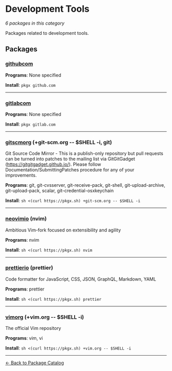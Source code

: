 # Development Tools

*6 packages in this category*

Packages related to development tools.

## Packages

### [githubcom](../packages/githubcom.md)

**Programs**: None specified

**Install**: `pkgx github.com`

---

### [gitlabcom](../packages/gitlabcom.md)

**Programs**: None specified

**Install**: `pkgx gitlab.com`

---

### [gitscmorg](../packages/gitscmorg.md) (+git-scm.org -- $SHELL -i, git)

Git Source Code Mirror - This is a publish-only repository but pull requests can be turned into patches to the mailing list via GitGitGadget (https://gitgitgadget.github.io/). Please follow Documentation/SubmittingPatches procedure for any of your improvements.

**Programs**: git, git-cvsserver, git-receive-pack, git-shell, git-upload-archive, git-upload-pack, scalar, git-credential-osxkeychain

**Install**: `sh <(curl https://pkgx.sh) +git-scm.org -- $SHELL -i`

---

### [neovimio](../packages/neovimio.md) (nvim)

Ambitious Vim-fork focused on extensibility and agility

**Programs**: nvim

**Install**: `sh <(curl https://pkgx.sh) nvim`

---

### [prettierio](../packages/prettierio.md) (prettier)

Code formatter for JavaScript, CSS, JSON, GraphQL, Markdown, YAML

**Programs**: prettier

**Install**: `sh <(curl https://pkgx.sh) prettier`

---

### [vimorg](../packages/vimorg.md) (+vim.org -- $SHELL -i)

The official Vim repository

**Programs**: vim, vi

**Install**: `sh <(curl https://pkgx.sh) +vim.org -- $SHELL -i`

---

[← Back to Package Catalog](../package-catalog.md)

